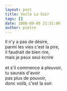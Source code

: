 ```yaml
---
layout: post
title: Voilà La Soir
tags: []
date: 2008-09-05 21:51:00
author: pietro
---
```

Il n'y a pas de désire,<br/>parmi les vies c'est la pire,<br/>il faudrait de bien rire,<br/>mais je peux seul écrire<br/><br/>et s'il commence à pleuvoir,<br/>tu saurais d'avoir<br/>pas plus de pouvoir,<br/>donc voilà, c'est la soir.
